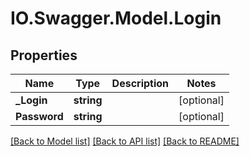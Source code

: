 # IO.Swagger.Model.Login
## Properties

Name | Type | Description | Notes
------------ | ------------- | ------------- | -------------
**_Login** | **string** |  | [optional] 
**Password** | **string** |  | [optional] 

[[Back to Model list]](../README.md#documentation-for-models) [[Back to API list]](../README.md#documentation-for-api-endpoints) [[Back to README]](../README.md)

